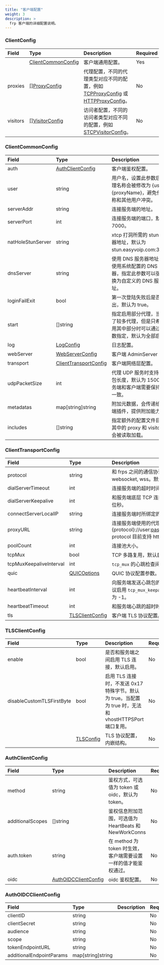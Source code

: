 ```yaml
---
title: "客户端配置"
weight: 3
description: >
  frp 客户端的详细配置说明。
---
```


### ClientConfig

| Field | Type | Description | Required |
| :--- | :--- | :--- | :--- |
| | [ClientCommonConfig](#clientcommonconfig) | 客户端通用配置。 | Yes |
| proxies | [[]ProxyConfig](../proxy) | 代理配置，不同的代理类型对应不同的配置，例如 [TCPProxyConfig](../proxy#tcpproxyconfig) 或 [HTTPProxyConfig](../proxy#httpproxyconfig)。 | No |
| visitors | [[]VisitorConfig](../visitor) | 访问者配置，不同的访问者类型对应不同的配置，例如 [STCPVisitorConfig](../visitor#stcpvisitorconfig)。 | No |

### ClientCommonConfig

| Field | Type | Description | Required |
| :--- | :--- | :--- | :--- |
| auth | [AuthClientConfig](#authclientconfig) | 客户端鉴权配置。 | No |
| user | string | 用户名，设置此参数后，代理名称会被修改为 {user}.{proxyName}，避免代理名称和其他用户冲突。 | No |
| serverAddr | string | 连接服务端的地址。 | No |
| serverPort | int | 连接服务端的端口，默认为 7000。 | No |
| natHoleStunServer | string | xtcp 打洞所需的 stun 服务器地址，默认为 stun.easyvoip.com:3478。 | No |
| dnsServer | string | 使用 DNS 服务器地址，默认使用系统配置的 DNS 服务器，指定此参数可以强制替换为自定义的 DNS 服务器地址。 | No |
| loginFailExit | bool | 第一次登陆失败后是否退出，默认为 true。 | No |
| start | []string | 指定启用部分代理，当配置了较多代理，但是只希望启用其中部分时可以通过此参数指定，默认为全部启用。 | No |
| log | [LogConfig](../common#logconfig) | 日志配置。 | No |
| webServer | [WebServerConfig](../common#webserverconfig) | 客户端 AdminServer 配置。 | No |
| transport | [ClientTransportConfig](#clienttransportconfig) | 客户端网络层配置。 | No |
| udpPacketSize | int | 代理 UDP 服务时支持的最大包长度，默认为 1500，服务端和客户端需要保持配置一致。 | No |
| metadatas | map[string]string | 附加元数据，会传递给服务端插件，提供附加能力。 | No |
| includes | []string | 指定额外的配置文件目录，其中的 proxy 和 visitor 配置会被读取加载。 | No |

### ClientTransportConfig

| Field | Type | Description | Required |
| :--- | :--- | :--- | :--- |
| protocol | string | 和 frps 之间的通信协议，可选值为 tcp, kcp, quic, websocket, wss。默认为 tcp。 | No |
| dialServerTimeout | int | 连接服务端的超时时间，默认为 10s。 | No |
| dialServerKeepalive | int | 和服务端底层 TCP 连接的 keepalive 间隔时间，单位秒。 | No |
| connectServerLocalIP | string | 连接服务端时所绑定的本地 IP。 | No |
| proxyURL | string | 连接服务端使用的代理地址，格式为 {protocol}://user:passwd@192.168.1.128:8080 protocol 目前支持 http、socks5、ntlm。 | No |
| poolCount | int | 连接池大小。 | No |
| tcpMux | bool | TCP 多路复用，默认启用。 | No |
| tcpMuxKeepaliveInterval | int | `tcp_mux` 的心跳检查间隔时间。 | No |
| quic | [QUICOptions](../common#quicoptions) | QUIC 协议配置参数。 | No |
| heartbeatInterval | int | 向服务端发送心跳包的间隔时间，默认为 30s。建议启用 `tcp_mux_keepalive_interval`，将此值设置为 -1。 | No |
| heartbeatTimeout | int | 和服务端心跳的超时时间，默认为 90s。 | No |
| tls | [TLSClientConfig](#tlsclientconfig) | 客户端 TLS 协议配置。 | No |

### TLSClientConfig

| Field | Type | Description | Required |
| :--- | :--- | :--- | :--- |
| enable | bool | 是否和服务端之间启用 TLS 连接，默认启用。 | No |
| disableCustomTLSFirstByte | bool | 启用 TLS 连接时，不发送 0x17 特殊字节。默认为 true。当配置为 true 时，无法和 vhostHTTPSPort 端口复用。 | No |
| | [TLSConfig](../common#tlsconfig) | TLS 协议配置，内嵌结构。 | No |

### AuthClientConfig

| Field | Type | Description | Required |
| :--- | :--- | :--- | :--- |
| method | string | 鉴权方式，可选值为 token 或 oidc，默认为 token。 | No |
| additionalScopes | []string | 鉴权信息附加范围，可选值为 HeartBeats 和 NewWorkConns | No |
| auth.token | string | 在 method 为 token 时生效，客户端需要设置一样的值才能鉴权通过。 | No |
| oidc | [AuthOIDCClientConfig](#authoidcclientconfig) | oidc 鉴权配置。| No |

### AuthOIDCClientConfig

| Field | Type | Description | Required |
| :--- | :--- | :--- | :--- |
| clientID | string | | No |
| clientSecret | string | | No |
| audience | string | | No |
| scope | string | | No |
| tokenEndpointURL | string | | No |
| additionalEndpointParams | map[string]string | | No |
